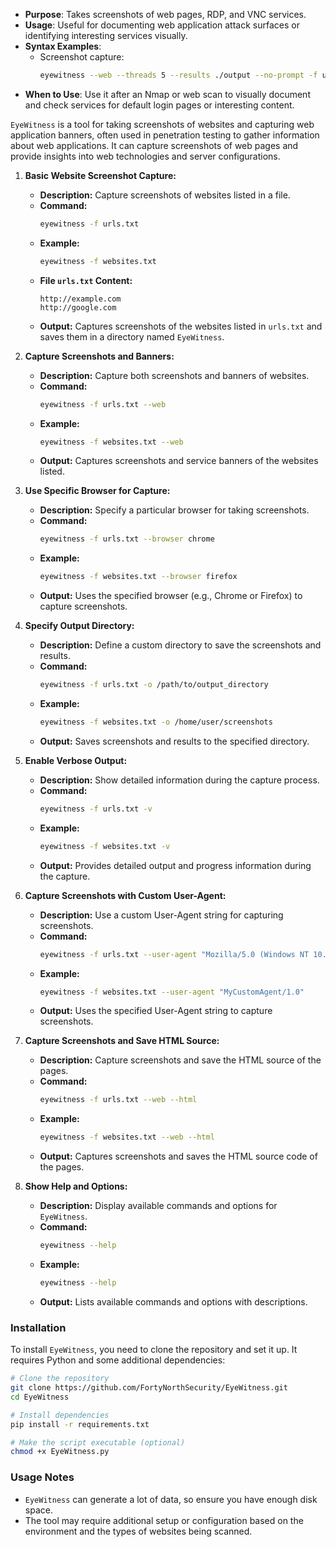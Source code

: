   - **Purpose**: Takes screenshots of web pages, RDP, and VNC services.
   - **Usage**: Useful for documenting web application attack surfaces or identifying interesting services visually.
   - **Syntax Examples**:
     - Screenshot capture:
       ```bash
       eyewitness --web --threads 5 --results ./output --no-prompt -f urls.txt
       ```
   - **When to Use**: Use it after an Nmap or web scan to visually document and check services for default login pages or interesting content.

`EyeWitness` is a tool for taking screenshots of websites and capturing web application banners, often used in penetration testing to gather information about web applications. It can capture screenshots of web pages and provide insights into web technologies and server configurations.

1. **Basic Website Screenshot Capture:**
   - **Description:** Capture screenshots of websites listed in a file.
   - **Command:**
     ```bash
     eyewitness -f urls.txt
     ```
   - **Example:**
     ```bash
     eyewitness -f websites.txt
     ```
   - **File `urls.txt` Content:**
     ```
     http://example.com
     http://google.com
     ```
   - **Output:** Captures screenshots of the websites listed in `urls.txt` and saves them in a directory named `EyeWitness`.

2. **Capture Screenshots and Banners:**
   - **Description:** Capture both screenshots and banners of websites.
   - **Command:**
     ```bash
     eyewitness -f urls.txt --web
     ```
   - **Example:**
     ```bash
     eyewitness -f websites.txt --web
     ```
   - **Output:** Captures screenshots and service banners of the websites listed.

3. **Use Specific Browser for Capture:**
   - **Description:** Specify a particular browser for taking screenshots.
   - **Command:**
     ```bash
     eyewitness -f urls.txt --browser chrome
     ```
   - **Example:**
     ```bash
     eyewitness -f websites.txt --browser firefox
     ```
   - **Output:** Uses the specified browser (e.g., Chrome or Firefox) to capture screenshots.

4. **Specify Output Directory:**
   - **Description:** Define a custom directory to save the screenshots and results.
   - **Command:**
     ```bash
     eyewitness -f urls.txt -o /path/to/output_directory
     ```
   - **Example:**
     ```bash
     eyewitness -f websites.txt -o /home/user/screenshots
     ```
   - **Output:** Saves screenshots and results to the specified directory.

5. **Enable Verbose Output:**
   - **Description:** Show detailed information during the capture process.
   - **Command:**
     ```bash
     eyewitness -f urls.txt -v
     ```
   - **Example:**
     ```bash
     eyewitness -f websites.txt -v
     ```
   - **Output:** Provides detailed output and progress information during the capture.

6. **Capture Screenshots with Custom User-Agent:**
   - **Description:** Use a custom User-Agent string for capturing screenshots.
   - **Command:**
     ```bash
     eyewitness -f urls.txt --user-agent "Mozilla/5.0 (Windows NT 10.0; Win64; x64) AppleWebKit/537.36 (KHTML, like Gecko) Chrome/91.0.4472.124 Safari/537.36"
     ```
   - **Example:**
     ```bash
     eyewitness -f websites.txt --user-agent "MyCustomAgent/1.0"
     ```
   - **Output:** Uses the specified User-Agent string to capture screenshots.

7. **Capture Screenshots and Save HTML Source:**
   - **Description:** Capture screenshots and save the HTML source of the pages.
   - **Command:**
     ```bash
     eyewitness -f urls.txt --web --html
     ```
   - **Example:**
     ```bash
     eyewitness -f websites.txt --web --html
     ```
   - **Output:** Captures screenshots and saves the HTML source code of the pages.

8. **Show Help and Options:**
   - **Description:** Display available commands and options for `EyeWitness`.
   - **Command:**
     ```bash
     eyewitness --help
     ```
   - **Example:**
     ```bash
     eyewitness --help
     ```
   - **Output:** Lists available commands and options with descriptions.

### **Installation**

To install `EyeWitness`, you need to clone the repository and set it up. It requires Python and some additional dependencies:

```bash
# Clone the repository
git clone https://github.com/FortyNorthSecurity/EyeWitness.git
cd EyeWitness

# Install dependencies
pip install -r requirements.txt

# Make the script executable (optional)
chmod +x EyeWitness.py
```

### **Usage Notes**

- `EyeWitness` can generate a lot of data, so ensure you have enough disk space.
- The tool may require additional setup or configuration based on the environment and the types of websites being scanned.